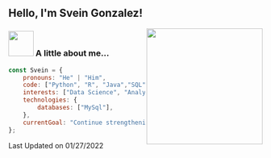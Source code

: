 <h2> Hello, I'm Svein Gonzalez! </h2>
<img align='right' src="https://giphy.com/embed/Vm9EwldJZ0ai576AL0" width="230">


### <img src="https://media.giphy.com/media/VgCDAzcKvsR6OM0uWg/giphy.gif" width="50"> A little about me...  

```javascript
const Svein = {
    pronouns: "He" | "Him",
    code: ["Python", "R", "Java","SQL","Javascript"],
    interests: ["Data Science", "Analytics", "Tech", "Film", "Photography"],
    technologies: {
        databases: ["MySql"],
    },
    currentGoal: "Continue strengthening technical and analytical abilities",
};
```
Last Updated on 01/27/2022


<!-- <iframe src="https://giphy.com/embed/Vm9EwldJZ0ai576AL0" width="333" height="480" frameBorder="0" class="giphy-embed" allowFullScreen></iframe><p><a href="https://giphy.com/gifs/puppytales-photography-puppytalesphotos-puppy-tales-Vm9EwldJZ0ai576AL0">via GIPHY</a></p> -->
